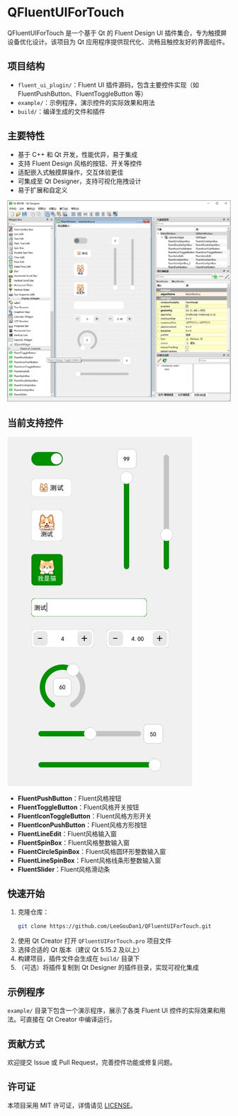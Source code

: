 # QFluentUIForTouch

QFluentUIForTouch 是一个基于 Qt 的 Fluent Design UI 插件集合，专为触摸屏设备优化设计。该项目为 Qt 应用程序提供现代化、流畅且触控友好的界面组件。

## 项目结构

- `fluent_ui_plugin/`：Fluent UI 插件源码，包含主要控件实现（如 FluentPushButton、FluentToggleButton 等）
- `example/`：示例程序，演示控件的实际效果和用法
- `build/`：编译生成的文件和插件

## 主要特性

- 基于 C++ 和 Qt 开发，性能优异，易于集成
- 支持 Fluent Design 风格的按钮、开关等控件
- 适配嵌入式触摸屏操作，交互体验更佳
- 可集成至 Qt Designer，支持可视化拖拽设计
- 易于扩展和自定义

![1754277502222](readme/example1.png) 

## 当前支持控件

![1754277502220](readme/example.png)

- **FluentPushButton**：Fluent风格按钮
- **FluentToggleButton**：Fluent风格开关按钮
- **FluentIconToggleButton**：Fluent风格方形开关
- **FluentIconPushButton**：Fluent风格方形按钮
- **FluentLineEdit**：Fluent风格输入窗
- **FluentSpinBox**：Fluent风格整数输入窗
- **FluentCircleSpinBox**：Fluent风格圆环形整数输入窗
- **FluentLineSpinBox**：Fluent风格线条形整数输入窗
- **FluentSlider**：Fluent风格滑动条

## 快速开始

1. 克隆仓库：
   ```bash
   git clone https://github.com/LeeGouDan1/QFluentUIForTouch.git
   ```
2. 使用 Qt Creator 打开 `QFluentUIForTouch.pro` 项目文件
3. 选择合适的 Qt 版本（建议 Qt 5.15.2 及以上）
4. 构建项目，插件文件会生成在 `build/` 目录下
5. （可选）将插件复制到 Qt Designer 的插件目录，实现可视化集成

## 示例程序

`example/` 目录下包含一个演示程序，展示了各类 Fluent UI 控件的实际效果和用法。可直接在 Qt Creator 中编译运行。

## 贡献方式

欢迎提交 Issue 或 Pull Request，完善控件功能或修复问题。

## 许可证

本项目采用 MIT 许可证，详情请见 [LICENSE](LICENSE)。

